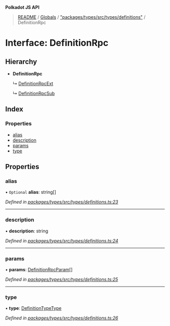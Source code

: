 **Polkadot JS API**

> [README](../README.md) / [Globals](../globals.md) / ["packages/types/src/types/definitions"](../modules/_packages_types_src_types_definitions_.md) / DefinitionRpc

# Interface: DefinitionRpc

## Hierarchy

* **DefinitionRpc**

  ↳ [DefinitionRpcExt](_packages_types_src_types_definitions_.definitionrpcext.md)

  ↳ [DefinitionRpcSub](_packages_types_src_types_definitions_.definitionrpcsub.md)

## Index

### Properties

* [alias](_packages_types_src_types_definitions_.definitionrpc.md#alias)
* [description](_packages_types_src_types_definitions_.definitionrpc.md#description)
* [params](_packages_types_src_types_definitions_.definitionrpc.md#params)
* [type](_packages_types_src_types_definitions_.definitionrpc.md#type)

## Properties

### alias

• `Optional` **alias**: string[]

*Defined in [packages/types/src/types/definitions.ts:23](https://github.com/polkadot-js/api/blob/27c58b930/packages/types/src/types/definitions.ts#L23)*

___

### description

•  **description**: string

*Defined in [packages/types/src/types/definitions.ts:24](https://github.com/polkadot-js/api/blob/27c58b930/packages/types/src/types/definitions.ts#L24)*

___

### params

•  **params**: [DefinitionRpcParam](_packages_types_src_types_definitions_.definitionrpcparam.md)[]

*Defined in [packages/types/src/types/definitions.ts:25](https://github.com/polkadot-js/api/blob/27c58b930/packages/types/src/types/definitions.ts#L25)*

___

### type

•  **type**: [DefinitionTypeType](../modules/_packages_types_src_types_definitions_.md#definitiontypetype)

*Defined in [packages/types/src/types/definitions.ts:26](https://github.com/polkadot-js/api/blob/27c58b930/packages/types/src/types/definitions.ts#L26)*
